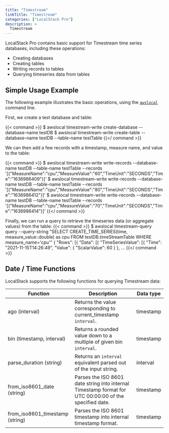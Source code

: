 ```yaml
---
title: "Timestream"
linkTitle: "Timestream"
categories: ["LocalStack Pro"]
description: >
  Timestream
---
```


LocalStack Pro contains basic support for Timestream time series databases, including these operations:
* Creating databases
* Creating tables
* Writing records to tables
* Querying timeseries data from tables

## Simple Usage Example

The following example illustrates the basic operations, using the [`awslocal`](https://github.com/localstack/awscli-local) command line.

First, we create a test database and table:

{{< command >}}
$ awslocal timestream-write create-database --database-name testDB
$ awslocal timestream-write create-table --database-name testDB --table-name testTable
{{</ command >}}

We can then add a few records with a timestamp, measure name, and value to the table:

{{< command >}}
$ awslocal timestream-write write-records --database-name testDB --table-name testTable --records '[{"MeasureName":"cpu","MeasureValue":"60","TimeUnit":"SECONDS","Time":"1636986409"}]'
$ awslocal timestream-write write-records --database-name testDB --table-name testTable --records '[{"MeasureName":"cpu","MeasureValue":"80","TimeUnit":"SECONDS","Time":"1636986412"}]'
$ awslocal timestream-write write-records --database-name testDB --table-name testTable --records '[{"MeasureName":"cpu","MeasureValue":"70","TimeUnit":"SECONDS","Time":"1636986414"}]'
{{</ command >}}

Finally, we can run a query to retrieve the timeseries data (or aggregate values) from the table:
{{< command >}}
$ awslocal timestream-query query --query-string "SELECT CREATE_TIME_SERIES(time, measure_value::double) as cpu FROM testDB.timeStreamTable WHERE measure_name='cpu'"
{
  "Rows": [{
    "Data": [{
      "TimeSeriesValue": [{
        "Time": "2021-11-15T14:26:49",
        "Value": {
            "ScalarValue": 60
        }
    },
...
{{</ command >}}

## Date / Time Functions

LocalStack supports the following functions for querying Timestream data:

| Function | Description                                                         | Data type |
|----------|---------------------------------------------------------------------|-----------|
| ago (interval)      | Returns the value corresponding to current_timestamp `interval`.    | timestamp |
| bin (timestamp, interval)     | Returns a rounded value down to a multiple of given bin `interval`. | timestamp |
| parse_duration (string) | Returns an `interval` equivalent parsed out of the input string. | interval |
| from_iso8601_date (string) | Parses the ISO 8601 date string into internal Timestamp format for UTC 00:00:00 of the specified date. | timestamp |
| from_iso8601_timestamp (string) | Parses the ISO 8601 timestamp into internal timestamp format. | timestamp |
